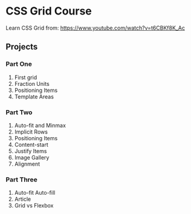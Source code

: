 # CSS Grid Course

Learn CSS Grid from: https://www.youtube.com/watch?v=t6CBKf8K_Ac

## Projects
### Part One
1. First grid
2. Fraction Units
3. Positioning Items
4. Template Areas

### Part Two
1. Auto-fit and Minmax
2. Implicit Rows
3. Positioning Items
4. Content-start
5. Justify Items
6. Image Gallery
7. Alignment

### Part Three
1. Auto-fit Auto-fill
2. Article
3. Grid vs Flexbox
